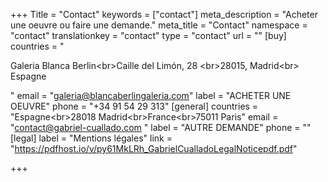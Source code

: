 +++
Title = "Contact"
keywords = ["contact"]
meta_description = "Acheter une oeuvre ou faire une demande."
meta_title = "Contact"
namespace = "contact"
translationkey = "contact"
type = "contact"
url = ""
[buy]
countries = "<p>Galeria Blanca Berlin&lt;br&gt;Caille del Limón, 28 &lt;br&gt;28015, Madrid&lt;br&gt; Espagne</p>"
email = "galeria@blancaberlingaleria.com"
label = "ACHETER UNE OEUVRE"
phone = "+34 91 54 29 313"
[general]
countries = "Espagne&lt;br&gt;28018 Madrid&lt;br&gt;France&lt;br&gt;75011 Paris"
email = "contact@gabriel-cuallado.com "
label = "AUTRE DEMANDE"
phone = ""
[legal]
label = "Mentions légales"
link = "https://pdfhost.io/v/py61MkLRh_GabrielCualladoLegalNoticepdf.pdf"

+++
